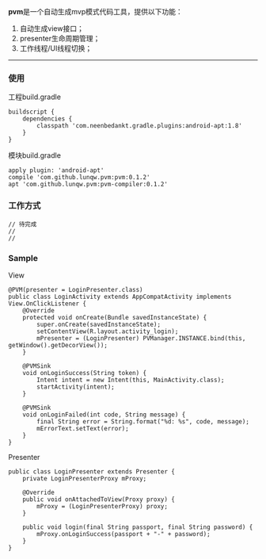 **pvm**是一个自动生成mvp模式代码工具，提供以下功能：

1. 自动生成view接口；
2. presenter生命周期管理；
3. 工作线程/UI线程切换；

---
### 使用
工程build.gradle

	buildscript {
	    dependencies {
	        classpath 'com.neenbedankt.gradle.plugins:android-apt:1.8'
	    }
	}

模块build.gradle

	apply plugin: 'android-apt'
    compile 'com.github.lunqw.pvm:pvm:0.1.2'
    apt 'com.github.lunqw.pvm:pvm-compiler:0.1.2'

### 工作方式
	// 待完成
	//
	//

### Sample
View

	@PVM(presenter = LoginPresenter.class)
	public class LoginActivity extends AppCompatActivity implements View.OnClickListener {
	    @Override
	    protected void onCreate(Bundle savedInstanceState) {
	        super.onCreate(savedInstanceState);
	        setContentView(R.layout.activity_login);
	        mPresenter = (LoginPresenter) PVManager.INSTANCE.bind(this, getWindow().getDecorView());
	    }

	    @PVMSink
	    void onLoginSuccess(String token) {
	        Intent intent = new Intent(this, MainActivity.class);
	        startActivity(intent);
	    }
	
	    @PVMSink
	    void onLoginFailed(int code, String message) {
	        final String error = String.format("%d: %s", code, message);
	        mErrorText.setText(error);
	    }
	}

Presenter

	public class LoginPresenter extends Presenter {
	    private LoginPresenterProxy mProxy;
	
	    @Override
	    public void onAttachedToView(Proxy proxy) {
	        mProxy = (LoginPresenterProxy) proxy;
	    }
	
	    public void login(final String passport, final String password) {
	        mProxy.onLoginSuccess(passport + "-" + password);
	    }
	}